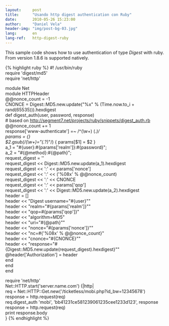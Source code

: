 ```yaml
---
layout:     post
title:      "Usando http digest authentication con Ruby"
date:       2010-05-26 15:23:00
author:     "Daniel Vela"
header-img: "img/post-bg-03.jpg"
lang:       en
lang-ref:   http-digest-ruby
---
```


This sample code shows how to use authentication of type *Digest* with ruby. From version 1.8.6 is supported natively.

{% highlight ruby %}
#! /usr/bin/ruby  
require 'digest/md5'  
require 'net/http'  

module Net  
module HTTPHeader  
@@nonce_count = -1  
CNONCE = Digest::MD5.new.update("%x" % (Time.now.to_i + rand(65535))).hexdigest  
def digest_auth(user, password, response)  
    # based on http://segment7.net/projects/ruby/snippets/digest_auth.rb  
    @@nonce_count += 1  
    response['www-authenticate'] =~ /^(\w+) (.*)/  
    params = {}  
    $2.gsub(/(\w+)="(.*?)"/) { params[$1] = $2 }  
    a_1 = "#{user}:#{params['realm']}:#{password}";  
    a_2 = "#{@method}:#{@path}";  
    request_digest = ''  
    request_digest << Digest::MD5.new.update(a_1).hexdigest  
    request_digest << ':' << params['nonce']  
    request_digest << ':' << ('%08x' % @@nonce_count)  
    request_digest << ':' << CNONCE  
    request_digest << ':' << params['qop']  
    request_digest << ':' << Digest::MD5.new.update(a_2).hexdigest  
    header = []  
    header << "Digest username=\"#{user}\""  
    header << "realm=\"#{params['realm']}\""  
    header << "qop=#{params['qop']}"  
    header << "algorithm=MD5"  
    header << "uri=\"#{@path}\""  
    header << "nonce=\"#{params['nonce']}\""  
    header << "nc=#{'%08x' % @@nonce_count}"  
    header << "cnonce=\"#{CNONCE}\""  
    header << "response=\"#{Digest::MD5.new.update(request_digest).hexdigest}\""  
    @header['Authorization'] = header  
end  
end  
end  

require 'net/http'  
Net::HTTP.start('server.name.com') {|http|  
    req = Net::HTTP::Get.new('/ticketless/mobi.php?id_bw=12345678')  
    response = http.request(req)  
    req.digest_auth 'mobi', 'bb41231ce581239061235cee1233d123', response  
    response = http.request(req)  
    print response.body  
}
{% endhighlight %}